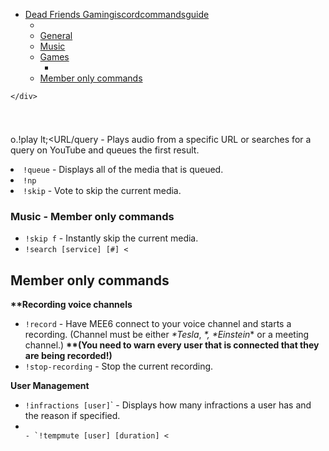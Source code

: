 


  
  
  <title>README</title>
  


  <div class="stackedit__left">
    <div class="stackedit__toc">
</div></div><ul>
<li><a href="#dead-friends-gaming---discord-commands-guide">Dead Friends Gamingiscordcommandsguide</a>
<ul>
<li></li>
<li><a href="#general">General</a></li>
<li><a href="#music">Music</a></li>
<li><a href="#games">Games</a>
<ul>
<li></li>
</ul>
</li>
<li><a href="#member-only-commands">Member only commands</a></li>
</ul>
</li>
</ul>
<pre><code>&lt;/div&gt;
</code></pre>
  
  <div class="stackedit__right">
    <div class="stackedit__html">
      <p><img src="https://imgur.com/S9EY6m3.png" alt=""></p>
<h1 id="d)
# [Dead-f Friends-g Gaming---d - Discord- commands- guide"></h1></div></div><p>o.!play lt;&lt;URL/query - Plays audio from a specific URL or searches for a query on YouTube and queues the first result.</p>
<li><code>!queue</code> - Displays all of the media that is queued.</li>
<li><code>!np</code>
</li><li><code>!skip</code> - Vote to skip the current media.</li>

<h3 id="music---member-only-commands">Music - Member only commands</h3>
<ul>
<li><code>!skip f</code> - Instantly skip the current media.</li>
<li><code>!search [service] [#] &lt;</code></li></ul><h2 id="member-only-commandsh2">Member only commands</h2>
<p><strong>
**Recording voice channels</strong></p>
<ul>
<li><code>!record</code> - Have MEE6 connect to your voice channel and starts a recording. (Channel must be either <em>*Tesla</em>, <em>*, *Einstein</em>* or a meeting channel.) <strong>**(You need to warn every user that is connected that they are being recorded!)</strong></li>
<li><code>!stop-recording</code> - Stop the current recording.</li>
</ul>
<p><strong>User Management</strong></p>
<ul>
<li><code>!infractions [user]</code>` - Displays how many infractions a user has and the reason if specified.</li>
<li><code>
- `!tempmute [user] [duration] &lt;</code></li></ul>  



